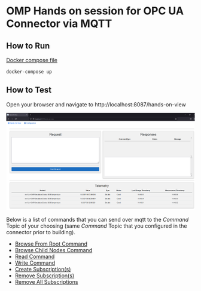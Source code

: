 # OMP Hands on session for OPC UA Connector via MQTT

## How to Run

[Docker compose file](docker-compose.yaml)
  ```
  docker-compose up
  ```
  

## How to Test

Open your browser and navigate to http://localhost:8087/hands-on-view

![Hands on View](images/landingPage.png)

Below is a list of commands that you can send over mqtt to the *Command* Topic of your choosing (same *Command* Topic that you configured in the connector prior to building).
- [Browse From Root Command](commands/browseFromRootCommand.json)
- [Browse Child Nodes Command](commands/browseChildNodesCommand.json)
- [Read Command](commands/readCommand.json)
- [Write Command](commands/writeCommand.json)
- [Create Subscription(s)](commands/createSubscriptionCommand.json)
- [Remove Subscription(s)](commands/removeSubscriptionCommand.json)
- [Remove All Subscriptions](commands/removeAllSubscriptionsCommand.json)
